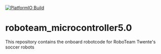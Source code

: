 [![PlatformIO Build](https://github.com/RoboTeamTwente/roboteam_microcontroller5.0/actions/workflows/main.yml/badge.svg)](https://github.com/RoboTeamTwente/roboteam_microcontroller5.0/actions/workflows/main.yml)
# roboteam_microcontroller5.0

This repository contains the onboard robotcode for RoboTeam Twente's soccer robots

